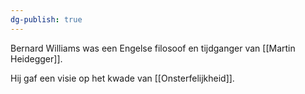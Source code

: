 ```yaml
---
dg-publish: true
---
```

Bernard Williams was een Engelse filosoof en tijdganger van [[Martin Heidegger]].

Hij gaf een visie op het kwade van [[Onsterfelijkheid]].